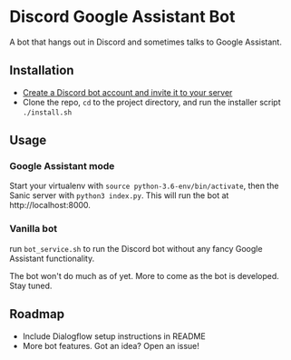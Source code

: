 # Discord Google Assistant Bot

A bot that hangs out in Discord and sometimes talks to Google Assistant. 

## Installation
- [Create a Discord bot account and invite it to your server](https://discordpy.readthedocs.io/en/rewrite/discord.html)
- Clone the repo, `cd` to the project directory, and run the installer script `./install.sh`

## Usage 
### Google Assistant mode
Start your virtualenv with `source python-3.6-env/bin/activate`, then the Sanic server with `python3 index.py`. This will run the bot at http://localhost:8000.

### Vanilla bot
run `bot_service.sh` to run the Discord bot without any fancy Google Assistant functionality.

The bot won't do much as of yet. More to come as the bot is developed. Stay tuned. 

## Roadmap
- Include Dialogflow setup instructions in README
- More bot features. Got an idea? Open an issue! 
